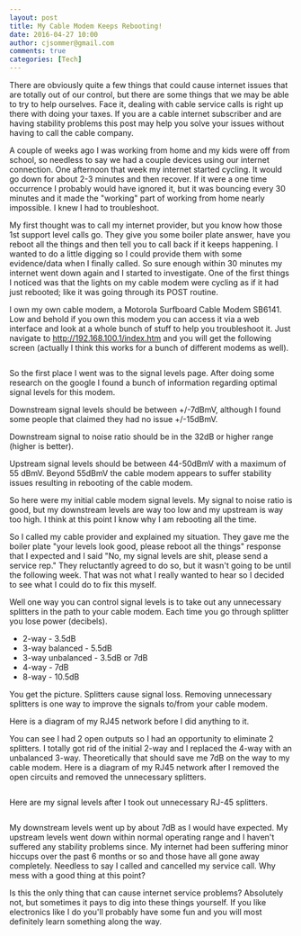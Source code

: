 ```yaml
---
layout: post
title: My Cable Modem Keeps Rebooting!
date: 2016-04-27 10:00
author: cjsommer@gmail.com
comments: true
categories: [Tech]
---
```

There are obviously quite a few things that could cause internet issues that are totally out of our control, but there are some things that we may be able to try to help ourselves. Face it, dealing with cable service calls is right up there with doing your taxes. If you are a cable internet subscriber and are having stability problems this post may help you solve your issues without having to call the cable company.  

A couple of weeks ago I was working from home and my kids were off from school, so needless to say we had a couple devices using our internet connection. One afternoon that week my internet started cycling. It would go down for about 2-3 minutes and then recover. If it were a one time occurrence I probably would have ignored it, but it was bouncing every 30 minutes and it made the "working" part of working from home nearly impossible. I knew I had to troubleshoot.

My first thought was to call my internet provider, but you know how those 1st support level calls go. They give you some boiler plate answer, have you reboot all the things and then tell you to call back if it keeps happening. I wanted to do a little digging so I could provide them with some evidence/data when I finally called. So sure enough within 30 minutes my internet went down again and I started to investigate. One of the first things I noticed was that the lights on my cable modem were cycling as if it had just rebooted; like it was going through its POST routine. 

I own my own cable modem, a Motorola Surfboard Cable Modem SB6141. Low and behold if you own this modem you can access it via a web interface and look at a whole bunch of stuff to help you troubleshoot it. Just navigate to <a href="http://192.168.100.1/index.htm" target="_blank">http://192.168.100.1/index.htm</a> and you will get the following screen (actually I think this works for a bunch of different modems as well).

<img alt='' class='alignnone size-full wp-image-1261 ' src='http://www.cjsommer.com/wp-content/uploads/2016/04/img_571ff0840569b.png' />

So the first place I went was to the signal levels page. After doing some research on the google I found a bunch of information regarding optimal signal levels for this modem. 

Downstream signal levels should be between +/-7dBmV, although I found some people that claimed they had no issue +/-15dBmV.

Downstream signal to noise ratio should be in the 32dB or higher range (higher is better).

Upstream signal levels should be between 44-50dBmV with a maximum of 55 dBmV. Beyond 55dBmV the cable modem appears to suffer stability issues resulting in rebooting of the cable modem.

So here were my initial cable modem signal levels. My signal to noise ratio is good, but my downstream levels are way too low and my upstream is way too high. I think at this point I know why I am rebooting all the time.
<img alt='' class='alignnone size-full wp-image-1257 ' src='http://www.cjsommer.com/wp-content/uploads/2016/04/img_5718b1701d938.png' />

So I called my cable provider and explained my situation. They gave me the boiler plate "your levels look good, please reboot all the things" response that I expected and I said "No, my signal levels are shit, please send a service rep." They reluctantly agreed to do so, but it wasn't going to be until the following week. That was not what I really wanted to hear so I decided to see what I could do to fix this myself. 

Well one way you can control signal levels is to take out any unnecessary splitters in the path to your cable modem. Each time you go through splitter you lose power (decibels).
<ul>
	<li>2-way - 3.5dB</li>
	<li>3-way balanced - 5.5dB</li>
	<li>3-way unbalanced - 3.5dB or 7dB</li>
	<li>4-way - 7dB </li>
	<li>8-way - 10.5dB</li>
</ul>
You get the picture. Splitters cause signal loss. Removing unnecessary splitters is one way to improve the signals to/from your cable modem.  

Here is a diagram of my RJ45 network before I did anything to it. 
<img alt='' class='alignnone size-full wp-image-1266 ' src='http://www.cjsommer.com/wp-content/uploads/2016/04/img_571ff6efa0ec8.png' />

You can see I had 2 open outputs so I had an opportunity to eliminate 2 splitters. I totally got rid of the initial 2-way and I replaced the 4-way with an unbalanced 3-way. Theoretically that should save me 7dB on the way to my cable modem. Here is a diagram of my RJ45 network after I removed the open circuits and removed the unnecessary splitters.

<img alt='' class='alignnone size-full wp-image-1267 ' src='http://www.cjsommer.com/wp-content/uploads/2016/04/img_571ff88fb2e50.png' />

Here are my signal levels after I took out unnecessary RJ-45 splitters. 

<img alt='' class='alignnone size-full wp-image-1256 ' src='http://www.cjsommer.com/wp-content/uploads/2016/04/img_5718b1248a33a.png' />

My downstream levels went up by about 7dB as I would have expected. My upstream levels went down within normal operating range and I haven't suffered any stability problems since. My internet had been suffering minor hiccups over the past 6 months or so and those have all gone away completely. Needless to say I called and cancelled my service call. Why mess with a good thing at this point?

Is this the only thing that can cause internet service problems? Absolutely not, but sometimes it pays to dig into these things yourself. If you like electronics like I do you'll probably have some fun and you will most definitely learn something along the way.  
